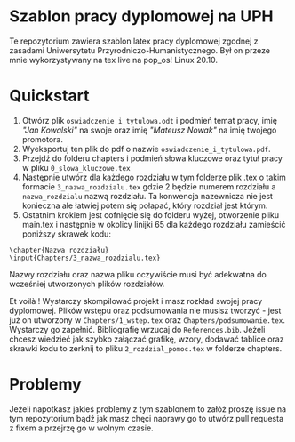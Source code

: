 # Szablon pracy dyplomowej na UPH

Te repozytorium zawiera szablon latex pracy dyplomowej zgodnej z zasadami Uniwersytetu Przyrodniczo-Humanistycznego. Był on przeze mnie wykorzystywany na tex live na pop_os! Linux 20.10.

# Quickstart

1. Otwórz plik `oswiadczenie_i_tytulowa.odt` i podmień temat pracy, imię *"Jan Kowalski"* na swoje oraz imię *"Mateusz Nowak"* na imię twojego promotora.
2. Wyeksportuj ten plik do pdf o nazwie `oswiadczenie_i_tytulowa.pdf`.
3. Przejdź do folderu chapters i podmień słowa kluczowe oraz tytuł pracy w pliku `0_slowa_kluczowe.tex`
4. Następnie utwórz dla każdego rozdziału w tym folderze plik .tex o takim formacie `3_nazwa_rozdzialu.tex` gdzie 2 będzie numerem rozdziału a `nazwa_rozdzialu` nazwą rozdziału. Ta konwencja
nazewnicza nie jest konieczna ale łatwiej potem się połapać, który rozdział jest którym.
5. Ostatnim krokiem jest cofnięcie się do folderu wyżej, otworzenie pliku main.tex i następnie w okolicy linijki 65 dla każdego rozdziału zamieścić poniższy skrawek kodu:

```
\chapter{Nazwa rozdziału}
\input{Chapters/3_nazwa_rozdzialu.tex}
```

Nazwy rozdziału oraz nazwa pliku oczywiście musi być adekwatna do wcześniej utworzonych plików rozdziałów.

Et voilà ! Wystarczy skompilować projekt i masz rozkład swojej pracy dyplomowej. Plików wstępu oraz podsumowania nie musisz tworzyć - jest już on utworzony w `Chapters/1_wstep.tex` oraz `Chapters/podsumowanie.tex`. Wystarczy go zapełnić. Bibliografię wrzucaj do `References.bib`. Jeżeli chcesz wiedzieć jak szybko załączać grafikę, wzory, dodawać tablice oraz skrawki kodu to zerknij to pliku `2_rozdzial_pomoc.tex` w folderze chapters. 

# Problemy

Jeżeli napotkasz jakieś problemy z tym szablonem to załóż proszę issue na tym repozytorium bądź jak masz chęci naprawy go to utwórz pull requesta z fixem a przejrzę go w wolnym czasie.
 

